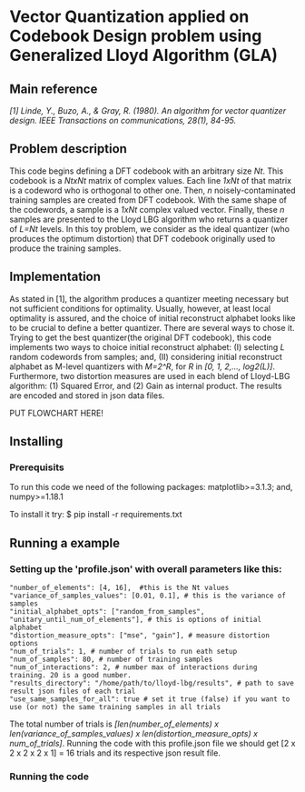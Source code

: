 # Vector Quantization applied on Codebook Design problem using Generalized Lloyd Algorithm (GLA)

## Main reference
*[1] Linde, Y., Buzo, A., & Gray, R. (1980). An algorithm for vector quantizer design. IEEE Transactions on communications, 28(1), 84-95.*

## Problem description
This code begins defining a DFT codebook with an arbitrary size *Nt*. This codebook is a *NtxNt* matrix of complex values. Each line *1xNt* of that matrix is a codeword who is orthogonal to other one. Then, *n* noisely-contaminated training samples are created from DFT codebook. With the same shape of the codewords, a sample is a *1xNt* complex valued vector. Finally, these *n* samples are presented to the Lloyd LBG algorithm who returns a quantizer of *L=Nt* levels. In this toy problem, we consider as the ideal quantizer (who produces the optimum distortion) that DFT codebook originally used to produce the training samples. 

## Implementation
As stated in [1], the algorithm produces a quantizer meeting necessary but not sufficient conditions for optimality. Usually, however, at least local optimality is assured, and the choice of initial reconstruct alphabet looks like to be crucial to define a better quantizer. There are several ways to chose it. Trying to get the best quantizer(the original DFT codebook), this code implements two ways to choice initial reconstruct alphabet: (I) selecting *L* random codewords from samples; and, (II) considering initial reconstruct alphabet as M-level quantizers with *M=2^R*, for *R* in *[0, 1, 2,..., log2(L)]*. Furthermore, two distortion measures are used in each blend of Lloyd-LBG algorithm: (1) Squared Error, and (2) Gain as internal product. The results are encoded and stored in json data files.

PUT FLOWCHART HERE!

## Installing

### Prerequisits
To run this code we need of the following packages:
matplotlib>=3.1.3; and,
numpy>=1.18.1

To install it try:
$ pip install -r requirements.txt

## Running a example
### Setting up the 'profile.json' with overall parameters like this:

    "number_of_elements": [4, 16],  #this is the Nt values 
    "variance_of_samples_values": [0.01, 0.1], # this is the variance of samples
    "initial_alphabet_opts": ["random_from_samples", "unitary_until_num_of_elements"], # this is options of initial alphabet
    "distortion_measure_opts": ["mse", "gain"], # measure distortion options
    "num_of_trials": 1, # number of trials to run eath setup
    "num_of_samples": 80, # number of training samples
    "num_of_interactions": 2, # number max of interactions during training. 20 is a good number.
    "results_directory": "/home/path/to/lloyd-lbg/results", # path to save result json files of each trial
    "use_same_samples_for_all": true # set it true (false) if you want to use (or not) the same training samples in all trials

The total number of trials is *[len(number_of_elements) x len(variance_of_samples_values) x len(distortion_measure_opts) x num_of_trials]*.
Running the code with this profile.json file we should get [2 x 2 x 2 x 2 x 1] = 16 trials and its respective json result file.

### Running the code
